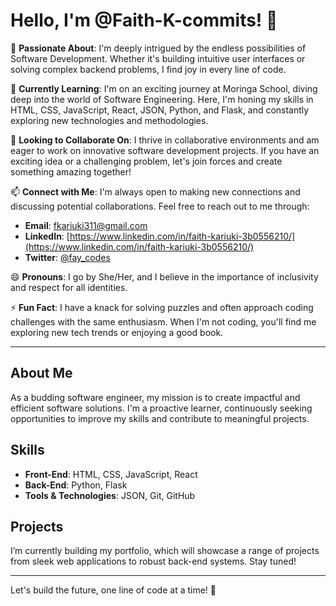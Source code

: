 # Hello, I'm @Faith-K-commits! 👋

👀 **Passionate About**: 
I'm deeply intrigued by the endless possibilities of Software Development. Whether it's building intuitive user interfaces or solving complex backend problems, I find joy in every line of code.

🌱 **Currently Learning**:
I'm on an exciting journey at Moringa School, diving deep into the world of Software Engineering. Here, I'm honing my skills in HTML, CSS, JavaScript, React, JSON, Python, and Flask, and constantly exploring new technologies and methodologies.

💞️ **Looking to Collaborate On**:
I thrive in collaborative environments and am eager to work on innovative software development projects. If you have an exciting idea or a challenging problem, let's join forces and create something amazing together!

📫 **Connect with Me**:
I'm always open to making new connections and discussing potential collaborations. Feel free to reach out to me through:
- **Email**: [fkariuki311@gmail.com](mailto:fkariuki311@gmail.com)
- **LinkedIn**: [https://www.linkedin.com/in/faith-kariuki-3b0556210/](https://www.linkedin.com/in/faith-kariuki-3b0556210/)
- **Twitter**: [@fay_codes](https://x.com/fay_codes)

😄 **Pronouns**: 
I go by She/Her, and I believe in the importance of inclusivity and respect for all identities.

⚡ **Fun Fact**:
I have a knack for solving puzzles and often approach coding challenges with the same enthusiasm. When I'm not coding, you'll find me exploring new tech trends or enjoying a good book.

---

## About Me

As a budding software engineer, my mission is to create impactful and efficient software solutions. I'm a proactive learner, continuously seeking opportunities to improve my skills and contribute to meaningful projects.

## Skills

- **Front-End**: HTML, CSS, JavaScript, React
- **Back-End**: Python, Flask
- **Tools & Technologies**: JSON, Git, GitHub

## Projects

I’m currently building my portfolio, which will showcase a range of projects from sleek web applications to robust back-end systems. Stay tuned!

---

Let's build the future, one line of code at a time! 🚀


<!---
Faith-K-commits/Faith-K-commits is a ✨ special ✨ repository because its `README.md` (this file) appears on your GitHub profile.
You can click the Preview link to take a look at your changes.
--->
